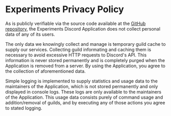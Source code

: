 # Experiments Privacy Policy

As is publicly verifiable via the source code available at the
[GitHub repository](https://github.com/splatterxl/experiments), the Experiments
Discord Application does not collect personal data of any of its users.

The only data we knowingly collect and manage is temporary guild cache to supply
our services. Collecting guild informating and caching them is necessary to
avoid excessive HTTP requests to Discord's API. This information is never stored
permanently and is completely purged when the Application is removed from a
server. By using the Application, you agree to the collection of aforementioned
data.

Simple logging is implemented to supply statistics and usage data to the
maintainers of the Application, which is not stored permanently and only
displayed in console logs. These logs are only available to the maintainers of
the Application. This usage data consists purely of command usage and
addition/removal of guilds, and by executing any of those actions you agree to
stated logging.
